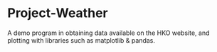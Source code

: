 # Project-Weather
A demo program in obtaining data available on the HKO website, and plotting with libraries such as matplotlib & pandas.
